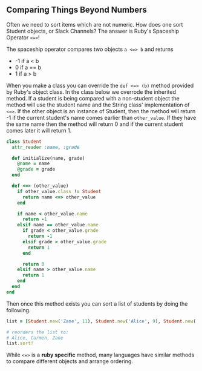 ## Comparing Things Beyond Numbers

Often we need to sort items which are not numeric. How does one sort Student objects, or Slack Channels? The answer is Ruby's Spaceship Operator `<=>`!

The spaceship operator compares two objects `a <=> b` and returns

- -1 if a < b
- 0 if a == b
- 1 if a > b

When you make a class you can override the `def <=> (b)` method provided by Ruby's object class. In the class below we overrode the inherited method. If a student is being compared with a non-student object the method will use the student name and the String class' implementation of `<=>`. If the other object is an instance of Student, then the method will return -1 if the current student's name comes earlier than `other_value`. If they have the same name then the method will return 0 and if the current student comes later it will return 1.

```ruby
class Student
  attr_reader :name, :grade

  def initialize(name, grade)
    @name = name
    @grade = grade
  end

  def <=> (other_value)
    if other_value.class != Student
      return name <=> other_value
    end

    if name < other_value.name
      return -1
    elsif name == other_value.name
      if grade < other_value.grade
        return -1
      elsif grade > other_value.grade
        return 1
      end

      return 0
    elsif name > other_value.name
      return 1
    end
  end
end
```

Then once this method exists you can sort a list of students by doing the following.

```ruby
list = [Student.new('Zane', 11), Student.new('Alice', 9), Student.new('Carmen', 12)]

# reorders the list to:
# Alice, Carmen, Zane
list.sort!
```

While `<=>` is a **ruby specific** method, many languages have similar methods to compare different objects and arrange ordering.